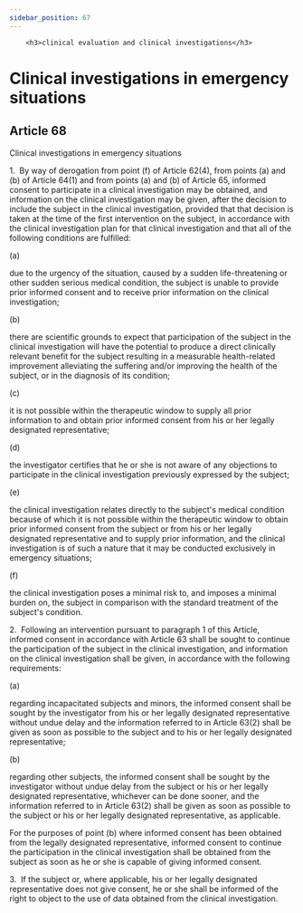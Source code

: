```yaml
---
sidebar_position: 67
---
```

        <h3>clinical evaluation and clinical investigations</h3>
<h1>Clinical investigations in emergency situations</h1>
<h2>Article 68</h2>
   <p class="stitle-article-norm">Clinical investigations in emergency situations</p>
   <p class="norm">1.&nbsp;&nbsp;By way of derogation from 
point&nbsp;(f) of Article&nbsp;62(4), from points (a) and (b) of 
Article&nbsp;64(1) and from points (a) and (b) of Article&nbsp;65, 
informed consent to participate in a clinical investigation may be 
obtained, and information on the clinical investigation may be given, 
after the decision to include the subject in the clinical investigation,
 provided that that decision is taken at the time of the first 
intervention on the subject, in accordance with the clinical 
investigation plan for that clinical investigation and that all of the 
following conditions are fulfilled:</p>
   <div class="grid-container grid-list">
      <div class="list grid-list-column-1">
         <span>(a)&nbsp;</span>
      </div>
      <div class="grid-list-column-2">
         <p class="norm">due to the urgency of the situation, caused by a
 sudden life-threatening or other sudden serious medical condition, the 
subject is unable to provide prior informed consent and to receive prior
 information on the clinical investigation;</p>
      </div>
   </div>
   <div class="grid-container grid-list">
      <div class="list grid-list-column-1">
         <span>(b)&nbsp;</span>
      </div>
      <div class="grid-list-column-2">
         <p class="norm">there are scientific grounds to expect that 
participation of the subject in the clinical investigation will have the
 potential to produce a direct clinically relevant benefit for the 
subject resulting in a measurable health-related improvement alleviating
 the suffering and/or improving the health of the subject, or in the 
diagnosis of its condition;</p>
      </div>
   </div>
   <div class="grid-container grid-list">
      <div class="list grid-list-column-1">
         <span>(c)&nbsp;</span>
      </div>
      <div class="grid-list-column-2">
         <p class="norm">it is not possible within the therapeutic 
window to supply all prior information to and obtain prior informed 
consent from his or her legally designated representative;</p>
      </div>
   </div>
   <div class="grid-container grid-list">
      <div class="list grid-list-column-1">
         <span>(d)&nbsp;</span>
      </div>
      <div class="grid-list-column-2">
         <p class="norm">the investigator certifies that he or she is 
not aware of any objections to participate in the clinical investigation
 previously expressed by the subject;</p>
      </div>
   </div>
   <div class="grid-container grid-list">
      <div class="list grid-list-column-1">
         <span>(e)&nbsp;</span>
      </div>
      <div class="grid-list-column-2">
         <p class="norm">the clinical investigation relates directly to 
the subject's medical condition because of which it is not possible 
within the therapeutic window to obtain prior informed consent from the 
subject or from his or her legally designated representative and to 
supply prior information, and the clinical investigation is of such a 
nature that it may be conducted exclusively in emergency situations;</p>
      </div>
   </div>
   <div class="grid-container grid-list">
      <div class="list grid-list-column-1">
         <span>(f)&nbsp;</span>
      </div>
      <div class="grid-list-column-2">
         <p class="norm">the clinical investigation poses a minimal risk
 to, and imposes a minimal burden on, the subject in comparison with the
 standard treatment of the subject's condition.</p>
      </div>
   </div>
   <p class="norm">2.&nbsp;&nbsp;Following an intervention pursuant to 
paragraph&nbsp;1 of this Article, informed consent in accordance with 
Article&nbsp;63 shall be sought to continue the participation of the 
subject in the clinical investigation, and information on the clinical 
investigation shall be given, in accordance with the following 
requirements:</p>
   <div class="grid-container grid-list">
      <div class="list grid-list-column-1">
         <span>(a)&nbsp;</span>
      </div>
      <div class="grid-list-column-2">
         <p class="norm">regarding incapacitated subjects and minors, 
the informed consent shall be sought by the investigator from his or her
 legally designated representative without undue delay and the 
information referred to in Article&nbsp;63(2) shall be given as soon as 
possible to the subject and to his or her legally designated 
representative;</p>
      </div>
   </div>
   <div class="grid-container grid-list">
      <div class="list grid-list-column-1">
         <span>(b)&nbsp;</span>
      </div>
      <div class="grid-list-column-2">
         <p class="norm">regarding other subjects, the informed consent 
shall be sought by the investigator without undue delay from the subject
 or his or her legally designated representative, whichever can be done 
sooner, and the information referred to in Article&nbsp;63(2) shall be 
given as soon as possible to the subject or his or her legally 
designated representative, as applicable.</p>
      </div>
   </div>
   <p class="norm">For the purposes of point&nbsp;(b) where informed 
consent has been obtained from the legally designated representative, 
informed consent to continue the participation in the clinical 
investigation shall be obtained from the subject as soon as he or she is
 capable of giving informed consent.</p>
   <p class="norm">3.&nbsp;&nbsp;If the subject or, where applicable, 
his or her legally designated representative does not give consent, he 
or she shall be informed of the right to object to the use of data 
obtained from the clinical investigation.</p>